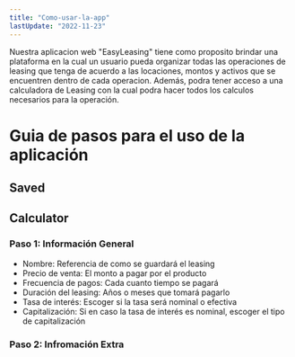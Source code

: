 ```yaml
---
title: "Como-usar-la-app"
lastUpdate: "2022-11-23"
---
```

Nuestra aplicacion web "EasyLeasing" tiene como proposito brindar una plataforma en la cual un usuario pueda organizar todas las operaciones de leasing que tenga de acuerdo a las locaciones, montos y activos que se encuentren dentro de cada operacion. Además, podra tener acceso a una calculadora de Leasing con la cual podra hacer todos los calculos necesarios para la operación.

# Guia de pasos para el uso de la aplicación
## Saved

## Calculator
### Paso 1: Información General

- Nombre: Referencia de como se guardará el leasing
- Precio de venta: El monto a pagar por el producto
- Frecuencia de pagos: Cada cuanto tiempo se pagará 
- Duración del leasing: Años o meses que tomará pagarlo
- Tasa de interés: Escoger si la tasa será nominal o efectiva
- Capitalización: Si en caso la tasa de interés es nominal, escoger el tipo de capitalización

### Paso 2: Infromación Extra
